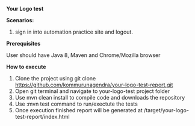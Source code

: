 **Your Logo test**

**Scenarios:**
1. sign in into automation practice site and logout.

**Prerequisites**

User should have Java 8, Maven and Chrome/Mozilla browser

**How to execute**

1. Clone the project using git clone https://github.com/kommurunagendra/your-logo-test-report.git 
2. Open git terminal and navigate to your-logo-test project folder
3. Use mvn clean install to compile code and downloads the repository
4. Use :mvn test command to run/exectute the tests
5. Once execution finished report will be generated at /target/your-logo-test-report/index.html
